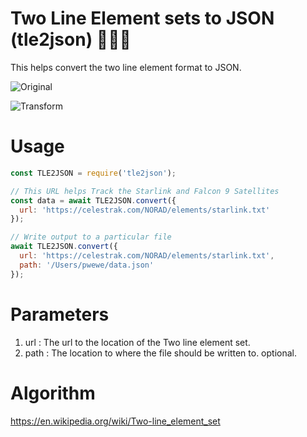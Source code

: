 # Two Line Element sets to JSON (tle2json) 🚴🏾‍♀️

This helps convert the two line element format to JSON.

![Original](https://res.cloudinary.com/pbaba/image/upload/v1589652610/Screenshot_2020-05-16_at_7.02.18_PM_md6ktx.png)

![Transform](https://res.cloudinary.com/pbaba/image/upload/v1589652604/Screenshot_2020-05-16_at_6.44.58_PM_b45huo.png)

# Usage

```js
const TLE2JSON = require('tle2json');

// This URL helps Track the Starlink and Falcon 9 Satellites
const data = await TLE2JSON.convert({
  url: 'https://celestrak.com/NORAD/elements/starlink.txt'
});

// Write output to a particular file
await TLE2JSON.convert({
  url: 'https://celestrak.com/NORAD/elements/starlink.txt',
  path: '/Users/pwewe/data.json'
});
```

# Parameters

1. url : The url to the location of the Two line element set.
2. path : The location to where the file should be written to. optional.

# Algorithm

https://en.wikipedia.org/wiki/Two-line_element_set
